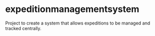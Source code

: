 # expeditionmanagementsystem
Project to create a system that allows expeditions to be managed and tracked centrally.
